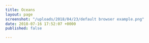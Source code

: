 ```yaml
---
title: Oceans
layout: page
screenshot: "/uploads/2018/04/23/default browser example.png"
date: 2018-07-16 17:52:07 +0000
published: false

---
```


